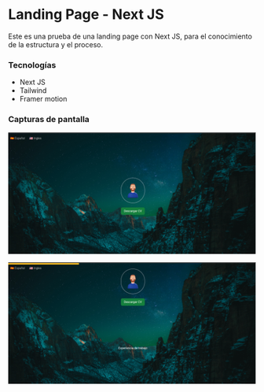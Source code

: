 # Landing Page - Next JS

Este es una prueba de una landing page con Next JS, para el conocimiento
de la estructura y el proceso.

### Tecnologías

- Next JS
- Tailwind
- Framer motion

### Capturas de pantalla

![Principal View](principal.png "Principal View")

![Scroll View](scrollview.png "Scroll View")
